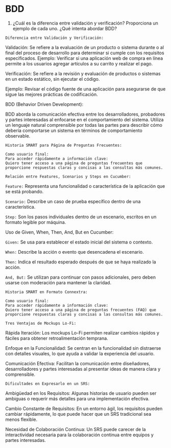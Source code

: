 # BDD
1. ¿Cuál es la diferencia entre validación y verificación? Proporciona un ejemplo de cada uno. ¿Qué intenta abordar BDD?

`Diferencia entre Validación y Verificación:`

Validación: Se refiere a la evaluación de un producto o sistema durante o al final del proceso de desarrollo para determinar si cumple con los requisitos especificados. Ejemplo: Verificar si una aplicación web de compra en línea permite a los usuarios agregar artículos a su carrito y realizar el pago.

Verificación: Se refiere a la revisión y evaluación de productos o sistemas en un estado estático, sin ejecutar el código. 

Ejemplo: Revisar el código fuente de una aplicación para asegurarse de que sigue las mejores prácticas de codificación.

BDD (Behavior Driven Development):

BDD aborda la comunicación efectiva entre los desarrolladores, probadores y partes interesadas al enfocarse en el comportamiento del sistema. Utiliza un lenguaje natural comprensible por todas las partes para describir cómo debería comportarse un sistema en términos de comportamiento observable.

`Historia SMART para Página de Preguntas Frecuentes:`

```
Como usuario final:
Para acceder rápidamente a información clave:
Quiero tener acceso a una página de preguntas frecuentes que proporcione respuestas claras y concisas a las consultas más comunes.
```

`Relación entre Features, Scenarios y Steps en Cucumber:`

`Feature:` Representa una funcionalidad o característica de la aplicación que se está probando.

`Scenario:` Describe un caso de prueba específico dentro de una característica.

`Step:` Son los pasos individuales dentro de un escenario, escritos en un formato legible por máquina.

Uso de Given, When, Then, And, But en Cucumber:

`Given:` Se usa para establecer el estado inicial del sistema o contexto.

`When:` Describe la acción o evento que desencadena el escenario.

`Then:` Indica el resultado esperado después de que se haya realizado la acción.

`And, But:` Se utilizan para continuar con pasos adicionales, pero deben usarse con moderación para mantener la claridad.

`Historia SMART en Formato Connextra:`

```
Como usuario final:
Para acceder rápidamente a información clave:
Quiero tener acceso a una página de preguntas frecuentes (FAQ) que proporcione respuestas claras y concisas a las consultas más comunes.
```

`Tres Ventajas de Mockups Lo-Fi:`

Rápida Iteración: Los mockups Lo-Fi permiten realizar cambios rápidos y fáciles para obtener retroalimentación temprana.

Enfoque en la Funcionalidad: Se centran en la funcionalidad sin distraerse con detalles visuales, lo que ayuda a validar la experiencia del usuario.

Comunicación Efectiva: Facilitan la comunicación entre diseñadores, desarrolladores y partes interesadas al presentar ideas de manera clara y comprensible.


`Dificultades en Expresarlo en un SRS:`

Ambigüedad en los Requisitos: Algunas historias de usuario pueden ser ambiguas o requerir más detalles para una implementación efectiva.

Cambio Constante de Requisitos: En un entorno ágil, los requisitos pueden cambiar rápidamente, lo que puede hacer que un SRS tradicional sea menos flexible.

Necesidad de Colaboración Continua: Un SRS puede carecer de la interactividad necesaria para la colaboración continua entre equipos y partes interesadas.
